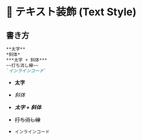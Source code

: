 
# 📌 テキスト装飾 (Text Style)

## 書き方

```markdown
**太字**
*斜体*
***太字 + 斜体***
~~打ち消し線~~
`インラインコード`
```


- **太字**  

- *斜体*  

- ***太字 + 斜体***  

- ~~打ち消し線~~  

- `インラインコード`  
